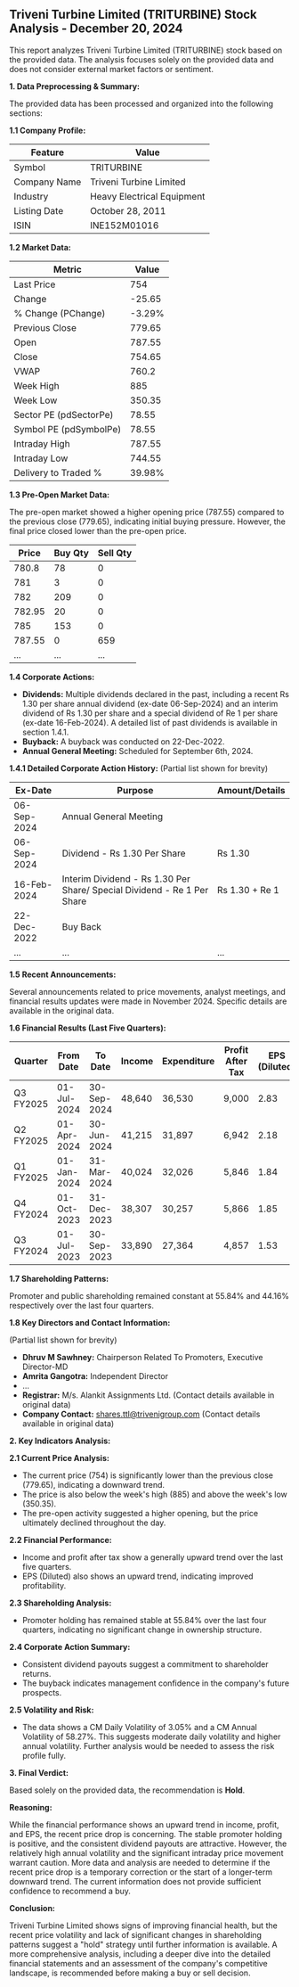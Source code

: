 ## Triveni Turbine Limited (TRITURBINE) Stock Analysis - December 20, 2024

This report analyzes Triveni Turbine Limited (TRITURBINE) stock based on the provided data.  The analysis focuses solely on the provided data and does not consider external market factors or sentiment.

**1. Data Preprocessing & Summary:**

The provided data has been processed and organized into the following sections:

**1.1 Company Profile:**

| Feature             | Value                               |
|----------------------|---------------------------------------|
| Symbol               | TRITURBINE                           |
| Company Name         | Triveni Turbine Limited              |
| Industry             | Heavy Electrical Equipment            |
| Listing Date         | October 28, 2011                     |
| ISIN                 | INE152M01016                         |


**1.2 Market Data:**

| Metric                | Value     |
|------------------------|------------|
| Last Price             | 754        |
| Change                 | -25.65     |
| % Change (PChange)     | -3.29%     |
| Previous Close         | 779.65     |
| Open                   | 787.55     |
| Close                  | 754.65     |
| VWAP                  | 760.2      |
| Week High              | 885        |
| Week Low               | 350.35     |
| Sector PE (pdSectorPe) | 78.55      |
| Symbol PE (pdSymbolPe) | 78.55      |
| Intraday High         | 787.55     |
| Intraday Low          | 744.55     |
| Delivery to Traded %  | 39.98%     |


**1.3 Pre-Open Market Data:**

The pre-open market showed a higher opening price (787.55) compared to the previous close (779.65), indicating initial buying pressure. However, the final price closed lower than the pre-open price.

| Price  | Buy Qty | Sell Qty |
|--------|---------|----------|
| 780.8  | 78      | 0        |
| 781    | 3       | 0        |
| 782    | 209     | 0        |
| 782.95 | 20      | 0        |
| 785    | 153     | 0        |
| 787.55 | 0       | 659      |
| ...    | ...     | ...      |


**1.4 Corporate Actions:**

* **Dividends:**  Multiple dividends declared in the past, including a recent Rs 1.30 per share annual dividend (ex-date 06-Sep-2024) and an interim dividend of Rs 1.30 per share and a special dividend of Re 1 per share (ex-date 16-Feb-2024).  A detailed list of past dividends is available in section 1.4.1.
* **Buyback:** A buyback was conducted on 22-Dec-2022.
* **Annual General Meeting:** Scheduled for September 6th, 2024.

**1.4.1 Detailed Corporate Action History:** (Partial list shown for brevity)

| Ex-Date     | Purpose                                      | Amount/Details |
|-------------|----------------------------------------------|-----------------|
| 06-Sep-2024 | Annual General Meeting                        |                  |
| 06-Sep-2024 | Dividend - Rs 1.30 Per Share                  | Rs 1.30         |
| 16-Feb-2024 | Interim Dividend - Rs 1.30 Per Share/ Special Dividend - Re 1 Per Share | Rs 1.30 + Re 1 |
| 22-Dec-2022 | Buy Back                                      |                  |
| ...         | ...                                          | ...             |


**1.5 Recent Announcements:**

Several announcements related to price movements, analyst meetings, and financial results updates were made in November 2024.  Specific details are available in the original data.


**1.6 Financial Results (Last Five Quarters):**

| Quarter      | From Date    | To Date      | Income     | Expenditure | Profit After Tax | EPS (Diluted) |
|--------------|--------------|--------------|------------|-------------|-----------------|---------------|
| Q3 FY2025    | 01-Jul-2024  | 30-Sep-2024  | 48,640     | 36,530      | 9,000           | 2.83          |
| Q2 FY2025    | 01-Apr-2024  | 30-Jun-2024  | 41,215     | 31,897      | 6,942           | 2.18          |
| Q1 FY2025    | 01-Jan-2024  | 31-Mar-2024  | 40,024     | 32,026      | 5,846           | 1.84          |
| Q4 FY2024    | 01-Oct-2023  | 31-Dec-2023  | 38,307     | 30,257      | 5,866           | 1.85          |
| Q3 FY2024    | 01-Jul-2023  | 30-Sep-2023  | 33,890     | 27,364      | 4,857           | 1.53          |


**1.7 Shareholding Patterns:**

Promoter and public shareholding remained constant at 55.84% and 44.16% respectively over the last four quarters.


**1.8 Key Directors and Contact Information:**

(Partial list shown for brevity)

* **Dhruv M Sawhney:** Chairperson Related To Promoters, Executive Director-MD
* **Amrita Gangotra:** Independent Director
* ...
* **Registrar:** M/s. Alankit Assignments Ltd. (Contact details available in original data)
* **Company Contact:** shares.ttl@trivenigroup.com (Contact details available in original data)


**2. Key Indicators Analysis:**

**2.1 Current Price Analysis:**

* The current price (754) is significantly lower than the previous close (779.65), indicating a downward trend.
* The price is also below the week's high (885) and above the week's low (350.35).
* The pre-open activity suggested a higher opening, but the price ultimately declined throughout the day.

**2.2 Financial Performance:**

* Income and profit after tax show a generally upward trend over the last five quarters.
* EPS (Diluted) also shows an upward trend, indicating improved profitability.

**2.3 Shareholding Analysis:**

* Promoter holding has remained stable at 55.84% over the last four quarters, indicating no significant change in ownership structure.

**2.4 Corporate Action Summary:**

* Consistent dividend payouts suggest a commitment to shareholder returns.
* The buyback indicates management confidence in the company's future prospects.

**2.5 Volatility and Risk:**

* The data shows a CM Daily Volatility of 3.05% and a CM Annual Volatility of 58.27%.  This suggests moderate daily volatility and higher annual volatility.  Further analysis would be needed to assess the risk profile fully.

**3. Final Verdict:**

Based solely on the provided data, the recommendation is **Hold**.

**Reasoning:**

While the financial performance shows an upward trend in income, profit, and EPS, the recent price drop is concerning.  The stable promoter holding is positive, and the consistent dividend payouts are attractive. However, the relatively high annual volatility and the significant intraday price movement warrant caution.  More data and analysis are needed to determine if the recent price drop is a temporary correction or the start of a longer-term downward trend.  The current information does not provide sufficient confidence to recommend a buy.


**Conclusion:**

Triveni Turbine Limited shows signs of improving financial health, but the recent price volatility and lack of significant changes in shareholding patterns suggest a "hold" strategy until further information is available.  A more comprehensive analysis, including a deeper dive into the detailed financial statements and an assessment of the company's competitive landscape, is recommended before making a buy or sell decision.
